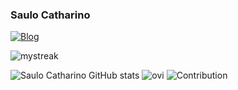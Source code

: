 ### Saulo Catharino
[![Blog](https://img.shields.io/badge/LinkedIn-0077B5?style=for-the-badge&logo=linkedin&logoColor=white)](https://www.linkedin.com/in/saulo-j-catharino/)

<img src="https://github-readme-streak-stats.herokuapp.com/?user=saulocatharino&theme=synthwave" alt="mystreak"/>

![Saulo Catharino GitHub stats](https://github-readme-stats.vercel.app/api?username=saulocatharino&show_icns=true&theme=synthwave)
<img src="https://github-readme-stats.vercel.app/api/top-langs?username=saulocatharino&show_icons=true&locale=en&layout=compact&theme=synthwave" alt="ovi" />
![Contribution](https://activity-graph.herokuapp.com/graph?username=saulocatharino&theme=synthwave&hide_border=true&area=true)
